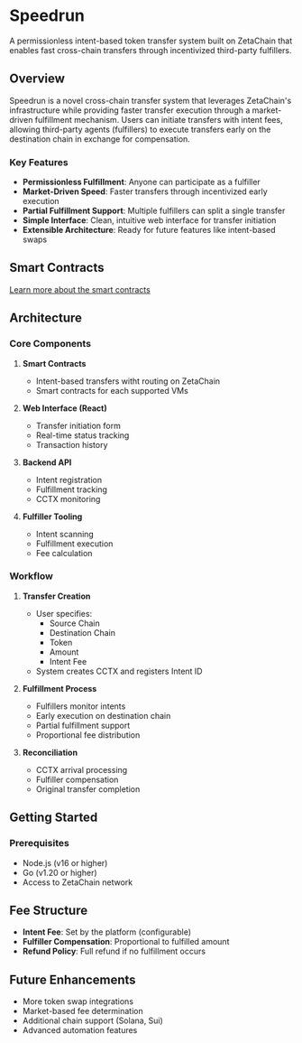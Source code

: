 # Speedrun

A permissionless intent-based token transfer system built on ZetaChain that enables fast cross-chain transfers through incentivized third-party fulfillers.

## Overview

Speedrun is a novel cross-chain transfer system that leverages ZetaChain's infrastructure while providing faster transfer execution through a market-driven fulfillment mechanism. Users can initiate transfers with intent fees, allowing third-party agents (fulfillers) to execute transfers early on the destination chain in exchange for compensation.

### Key Features

- **Permissionless Fulfillment**: Anyone can participate as a fulfiller
- **Market-Driven Speed**: Faster transfers through incentivized early execution
- **Partial Fulfillment Support**: Multiple fulfillers can split a single transfer
- **Simple Interface**: Clean, intuitive web interface for transfer initiation
- **Extensible Architecture**: Ready for future features like intent-based swaps

## Smart Contracts

[Learn more about the smart contracts](https://github.com/speedrun-hq/contracts-core)

## Architecture

### Core Components

1. **Smart Contracts**
   - Intent-based transfers witht routing on ZetaChain
   - Smart contracts for each supported VMs

1. **Web Interface (React)**
   - Transfer initiation form
   - Real-time status tracking
   - Transaction history

2. **Backend API**
   - Intent registration
   - Fulfillment tracking
   - CCTX monitoring

3. **Fulfiller Tooling**
   - Intent scanning
   - Fulfillment execution
   - Fee calculation

### Workflow

1. **Transfer Creation**
   - User specifies:
     - Source Chain
     - Destination Chain
     - Token
     - Amount
     - Intent Fee
   - System creates CCTX and registers Intent ID

2. **Fulfillment Process**
   - Fulfillers monitor intents
   - Early execution on destination chain
   - Partial fulfillment support
   - Proportional fee distribution

3. **Reconciliation**
   - CCTX arrival processing
   - Fulfiller compensation
   - Original transfer completion

## Getting Started

### Prerequisites

- Node.js (v16 or higher)
- Go (v1.20 or higher)
- Access to ZetaChain network


## Fee Structure

- **Intent Fee**: Set by the platform (configurable)
- **Fulfiller Compensation**: Proportional to fulfilled amount
- **Refund Policy**: Full refund if no fulfillment occurs

## Future Enhancements

- More token swap integrations
- Market-based fee determination
- Additional chain support (Solana, Sui)
- Advanced automation features


